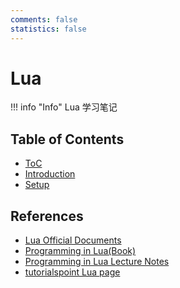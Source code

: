 ```yaml
---
comments: false
statistics: false
---
```


# Lua

!!! info "Info"
    Lua 学习笔记


## Table of Contents
<!--toc:start-->
- [ToC](#table-of-contents)
- [Introduction](./intro.md) 
- [Setup](./setup.md)
<!--toc:end-->

## References

- [Lua Official Documents](https://www.lua.org/start.html)
- [Programming in Lua(Book)](https://www.lua.org/pil/contents.html)
- [Programming in Lua Lecture Notes](https://www.dcc.ufrj.br/~fabiom/lua/)
- [tutorialspoint Lua page](https://www.tutorialspoint.com/lua/index.htm)


